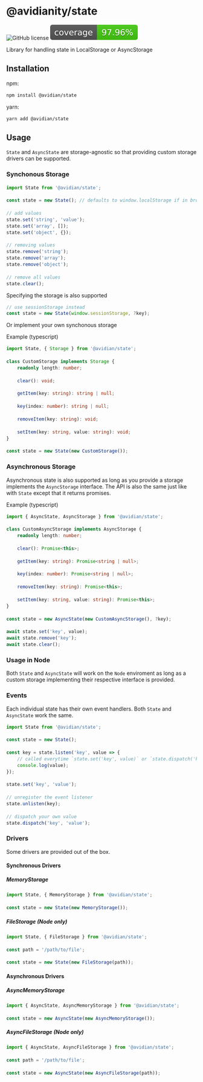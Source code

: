 # @avidianity/state

![GitHub license](https://img.shields.io/badge/license-MIT-blue.svg) ![coverage](coverage/badges/lines.svg)

Library for handling state in LocalStorage or AsyncStorage

## Installation

npm:

```bash
npm install @avidian/state
```

yarn:

```bash
yarn add @avidian/state
```

## Usage

`State` and `AsyncState` are storage-agnostic so that providing custom storage drivers can be supported.

### Synchonous Storage

```javascript
import State from '@avidian/state';

const state = new State(); // defaults to window.localStorage if in browser

// add values
state.set('string', 'value');
state.set('array', []);
state.set('object', {});

// removing values
state.remove('string');
state.remove('array');
state.remove('object');

// remove all values
state.clear();
```

Specifying the storage is also supported

```javascript
// use sessionStorage instead
const state = new State(window.sessionStorage, ?key);
```

Or implement your own synchonous storage

Example (typescript)

```typescript
import State, { Storage } from '@avidian/state';

class CustomStorage implements Storage {
    readonly length: number;
    
    clear(): void;
    
    getItem(key: string): string | null;
    
    key(index: number): string | null;
    
    removeItem(key: string): void;
    
    setItem(key: string, value: string): void;
}

const state = new State(new CustomStorage());
```

### Asynchronous Storage

Asynchronous state is also supported as long as you provide a storage implements the `AsyncStorage` interface.
The API is also the same just like with `State` except that it returns promises.

Example (typescript)

```typescript
import { AsyncState, AsyncStorage } from '@avidian/state';

class CustomAsyncStorage implements AsyncStorage {
    readonly length: number;
    
    clear(): Promise<this>;
    
    getItem(key: string): Promise<string | null>;
    
    key(index: number): Promise<string | null>;
    
    removeItem(key: string): Promise<this>;
    
    setItem(key: string, value: string): Promise<this>;
}

const state = new AsyncState(new CustomAsyncStorage(), ?key);

await state.set('key', value);
await state.remove('key');
await state.clear();
```

### Usage in Node

Both `State` and `AsyncState` will work on the `Node` enviroment as long as a custom storage implementing their respective interface is provided.

### Events

Each individual state has their own event handlers.
Both `State` and `AsyncState` work the same.

```typescript
import State from '@avidian/state';

const state = new State();

const key = state.listen('key', value => {
    // called everytime `state.set('key', value)` or `state.dispatch('key', value) is called
    console.log(value);
});

state.set('key', 'value');

// unregister the event listener
state.unlisten(key);

// dispatch your own value
state.dispatch('key', 'value');
```

### Drivers

Some drivers are provided out of the box.

#### Synchronous Drivers

##### MemoryStorage

```typescript
import State, { MemoryStorage } from '@avidian/state';

const state = new State(new MemoryStorage());
```

##### FileStorage (Node only)

```typescript
import State, { FileStorage } from '@avidian/state';

const path = '/path/to/file';

const state = new State(new FileStorage(path));
```

#### Asynchronous Drivers

##### AsyncMemoryStorage

```typescript
import { AsyncState, AsyncMemoryStorage } from '@avidian/state';

const state = new AsyncState(new AsyncMemoryStorage());
```

##### AsyncFileStorage (Node only)

```typescript
import { AsyncState, AsyncFileStorage } from '@avidian/state';

const path = '/path/to/file';

const state = new AsyncState(new AsyncFileStorage(path));
```
